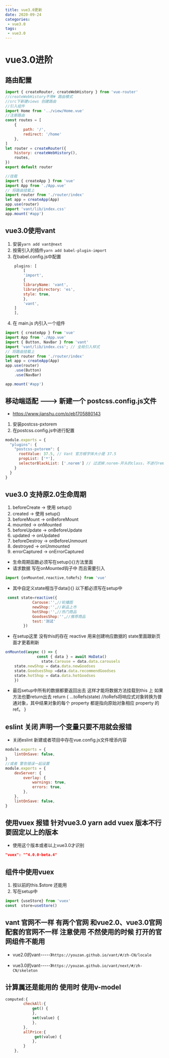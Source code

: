 ```yaml
---
title: vue3.0更新
date: 2020-09-24
categories:
 - vue3.0
tags:
 - vue3.0
---
```

# vue3.0进阶

## 路由配置
```js
import { createRouter, createWebHistory } from 'vue-router'
//createWebHistory不带# 路由模式
//src下新建views 创建路由
//引入组件
import Home from '../view/Home.vue'
//注册路由
const routes = [
    {
        path: '/',
        redirect: '/home'
    },
]
let router = createRouter({
	history: createWebHistory(),
	routes,
})
export default router

//挂载
import { createApp } from 'vue'
import App from './App.vue'
// 将路由挂载上
import router from './router/index'
let app = createApp(App)
app.use(router)
import 'vant/lib/index.css'
app.mount('#app')
```
## vue3.0使用vant
1. 安装```yarn add vant@next```
2. 按需引入的插件```yarn add babel-plugin-import ```
3. 在babel.config.js中配置
```js
	plugins: [
		[
		'import',
		{
		libraryName: 'vant',
		libraryDirectory: 'es',
		style: true,
		},
		'vant',
	]
	],
```
4. 在 main.js 内引入一个组件
```js
import { createApp } from 'vue'
import App from './App.vue'
import { Button, NavBar } from 'vant'
import 'vant/lib/index.css'; // 全局引入样式
// 将路由挂载上
import router from './router/index'
let app = createApp(App)
app.use(router)
	.use(Button)
	.use(NavBar)

app.mount('#app')

```
## 移动端适配  ---> 新建一个 postcss.config.js文件
- https://www.jianshu.com/p/eb1705880143
1. 安装postcss-pxtorem
2. 在postcss.config.js中进行配置
```js
module.exports = {
  "plugins": {
    "postcss-pxtorem": {
      rootValue: 37.5, // Vant 官方根字体大小是 37.5
      propList: ['*'],
      selectorBlackList: ['.norem'] // 过滤掉.norem-开头的class，不进行rem转换
    }
  }
}
```
## vue3.0 支持原2.0生命周期 
1. beforeCreate -> 使用 setup()
2. created -> 使用 setup()
3. beforeMount -> onBeforeMount
4. mounted -> onMounted
5. beforeUpdate -> onBeforeUpdate
6. updated -> onUpdated
7. beforeDestroy -> onBeforeUnmount
8. destroyed -> onUnmounted
9. errorCaptured -> onErrorCaptured
- 生命周期函数必须写在setup(){}方法里面
- 请求数据 写在onMounted钩子中 而且需要引入
```js
import {onMounted,reactive,toRefs} from 'vue'
```
- 其中自定义state相当于data(){} 以下都必须写在setup中
```js
 const state=reactive({
            Carouse:'',//轮播图
            newShop:'',//新品上市
            hotShop:'',//热门商品
            GoodsesShop:'',//推荐商品
            test:'测试'
        })
```
- 在setup这里 没有this的存在 reactive 用来创建响应数据的 state里面跟新页面才更着刷新
```js
onMounted(async () => {
              const { data } = await HoData()
            	state.Carouse = data.data.carousels
	state.newShop = data.data.newGoodses
	state.GoodsesShop =data.data.recommendGoodses
	state.hotShop = data.data.hotGoodses
	})
```
- 最后setup中所有的数据都要返回出去 这样才能将数据方法挂载到this 上 如果方法也要return出去
return { 
             ...toRefs(state)
//toRefs将响应式对象转换为普通对象，其中结果对象的每个 property 都是指向原始对象相应 property 的ref。
       }
## eslint 关闭 声明一个变量只要不用就会报错
- 关闭eslint 新建或者项目中存在vue.config.js文件增添内容
```js
module.exports = {
	lintOnSave: false,
}
//或者 警告错误一起设置
module.exports = {
	devServer: {
		overlay: {
			warnings: true,
			errors: true,
		},
	},
	lintOnSave: false,
}
```
## 使用vuex 报错  针对vue3.0 yarn add vuex 版本不行 要固定以上的版本
- 使用这个版本或者以上vue3.0才识别
```json
"vuex": "^4.0.0-beta.4"
```  
## 组件中使用vuex
1. 按以前的this.$store 还能用
2. 写在setup中
```js
import {useStore} from 'vuex'  
const  store=useStore()

```
## vant 官网不一样 有两个官网 和vue2.0、vue3.0官网配套的官网不一样 注意使用  不然使用的时候 打开的官网组件不能用
- vue2.0的vant-----》```https://youzan.github.io/vant/#/zh-CN/locale```

- vue3.0的vant-----》```https://youzan.github.io/vant/next/#/zh-CN/skeleton```

## 计算属还是能用的 使用时 使用v-model
```js
computed:{
        checkAll:{
            get() {
			},
			set(value) {
			},
        },
        allPrice:{
             get(value) {
			},
        }
    },
```